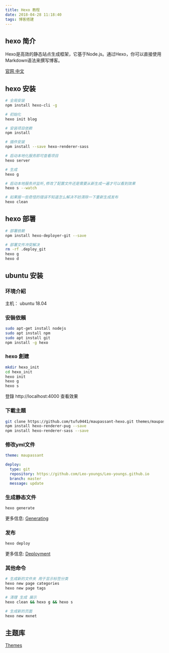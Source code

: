 ```yaml
---
title: Hexo 教程
date: 2018-04-28 11:18:40
tags: 博客搭建
---
```

## hexo 简介

Hexo是高效的静态站点生成框架，它基于Node.js。通过Hexo，你可以直接使用Markdown语法来撰写博客。

[官网 中文](https://hexo.io/zh-cn/)

## hexo 安装

```bash
# 全局安装
npm install hexo-cli -g

# 初始化
hexo init blog

# 安装项目依赖
npm install

# 插件安装
npm install --save hexo-renderer-sass

# 启动本地化服务即可查看项目
hexo server

# 生成
hexo g

# 启动本地服务并监听,修改了配置文件还是需要从新生成一遍才可以看到效果
hexo s --watch

# 如果报一些奇怪的错误不知道怎么解决不妨清除一下重新生成发布
hexo clean


```

## hexo 部署

```bash
# 部署依赖
npm install hexo-deployer-git --save

# 部署文件冲突解决
rm -rf .deploy_git
hexo g
hexo d
```

## ubuntu 安装

### 环境介紹

主机： ubuntu 18.04

### 安裝依賴

``` bash
sudo apt-get install nodejs
sudo apt install npm
sudo apt install git
npm install -g hexo
```

### hexo 創建

``` bash
mkdir hexo_init
cd hexo_init
hexo init
hexo g
hexo s
```

登錄 http://localhost:4000  查看效果

### 下載主題

``` bash
git clone https://github.com/tufu9441/maupassant-hexo.git themes/maupassant
npm install hexo-renderer-pug --save
npm install hexo-renderer-sass --save
```

### 修改yml文件

```yml
theme: maupassant

deploy:
  type: git
  repository: https://github.com/Leo-youngs/Leo-youngs.github.io
  branch: master
  message: update
```

### 生成静态文件

```bash
hexo generate
```

更多信息: [Generating](https://hexo.io/docs/generating.html)

### 发布

```bash
hexo deploy
```

更多信息: [Deployment](https://hexo.io/docs/deployment.html)

### 其他命令

```bash
# 生成新的文件夹 用于显示标签分类
hexo new page categories
hexo new page tags

# 清理 生成 展示
hexo clean && hexo g && hexo s

# 生成新的页面
hexo new mxnet

```

## 主题库

[Themes](https://hexo.io/themes/index.html)